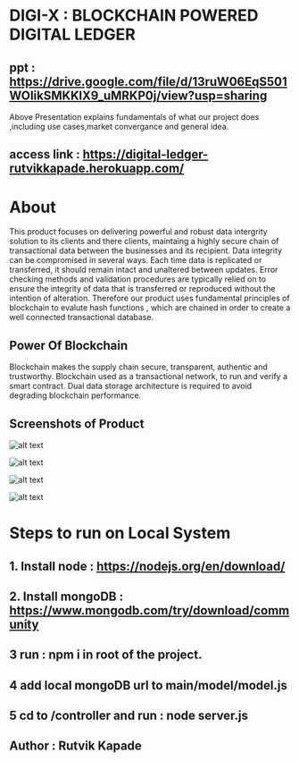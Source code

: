 # DIGI-X : BLOCKCHAIN POWERED DIGITAL LEDGER
## ppt : https://drive.google.com/file/d/13ruW06EqS501WOIikSMKKlX9_uMRKP0j/view?usp=sharing
Above Presentation explains fundamentals of what our project does ,including use cases,market convergance and 
general idea.
 
 ## access link : https://digital-ledger-rutvikkapade.herokuapp.com/
# About 
This product focuses on delivering powerful and robust data intergrity solution to its clients and there clients, maintaing a highly secure
chain of  transactional data between the businesses and its recipient.
Data integrity can be compromised in several ways. Each time data is replicated or transferred, it should remain intact and unaltered between updates. Error checking methods and validation procedures are typically relied on to ensure the integrity of data that is transferred or reproduced without the intention of alteration.
Therefore our product uses fundamental principles of blockchain to evalute hash functions , which are chained in order to create a well connected 
transactional database.

## Power Of Blockchain 
Blockchain makes the supply chain secure, transparent, authentic and trustworthy. Blockchain used as a transactional network, to run and verify a smart contract. Dual data storage architecture is required to avoid degrading blockchain performance.

## Screenshots of Product

![alt text](https://i.ibb.co/hFz1tw0/landing-Desktop.png)

![alt text](https://i.ibb.co/YbKd3mM/landing-Mobile.png)

![alt text](https://i.ibb.co/dmTbrSH/landing-Mobile.png)

![alt text](https://i.ibb.co/hZ8BYkF/landing-Mobile.png)

# Steps to run on Local System

## 1. Install node : https://nodejs.org/en/download/
## 2. Install mongoDB : https://www.mongodb.com/try/download/community
## 3  run : npm i in root of the project.
## 4  add local mongoDB url to main/model/model.js
## 5 cd to /controller and run : node server.js

## Author : Rutvik Kapade
